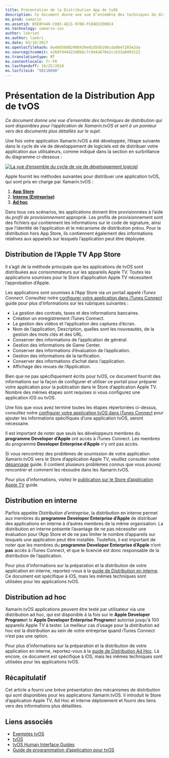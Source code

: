 ```yaml
---
title: Présentation de la Distribution App de tvOS
description: Ce document donne une vue d’ensemble des techniques de distribution qui sont disponibles pour l’application de Xamarin.tvOS et sert à un pointeur vers des documents plus détaillés sur le sujet.
ms.prod: xamarin
ms.assetid: D5E0F446-C083-4E21-9788-FC84D32D00C4
ms.technology: xamarin-ios
author: lobrien
ms.author: laobri
ms.date: 03/16/2017
ms.openlocfilehash: 0a40d50d02008439e81d5db19bcda0647203e2da
ms.sourcegitcommit: e268fd44422d0bbc7c944a678e2cc633a0493122
ms.translationtype: MT
ms.contentlocale: fr-FR
ms.lasthandoff: 10/25/2018
ms.locfileid: "50110698"
---
```

# <a name="tvos-app-distribution-overview"></a>Présentation de la Distribution App de tvOS

_Ce document donne une vue d’ensemble des techniques de distribution qui sont disponibles pour l’application de Xamarin.tvOS et sert à un pointeur vers des documents plus détaillés sur le sujet._


Une fois votre application Xamarin.tvOS a été développée, l’étape suivante dans le cycle de vie de développement de logiciels est de distribuer votre application aux utilisateurs, comme indiqué dans la section en surbrillance du diagramme ci-dessous :


[![La vue d’ensemble du cycle de vie de développement logiciel](images/publishingdiagram.png)](images/publishingdiagram.png#lightbox)


Apple fournit les méthodes suivantes pour distribuer une application tvOS, qui sont pris en charge par Xamarin.tvOS :

1. [**App Store**](#Apple-TV-App-Store-Distribution)
2. [**Interne (Entreprise)**](#In-House-Distribution) 
2. [**Ad hoc**](#Ad_Hoc_Distribution) 

Dans tous ces scénarios, les applications doivent être provisionnées à l’aide du *profil de provisionnement* approprié. Les profils de provisionnement sont des fichiers qui contiennent les informations sur le code de signature, ainsi que l’identité de l’application et le mécanisme de distribution prévu. Pour la distribution hors App Store, ils contiennent également des informations relatives aux appareils sur lesquels l’application peut être déployée.

<a name="Apple-TV-App-Store-Distribution" />

## <a name="apple-tv-app-store-distribution"></a>Distribution de l’Apple TV App Store

Il s’agit de la méthode principale que les applications de tvOS sont distribuées aux consommateurs sur les appareils Apple TV. Toutes les applications soumises pour le Store d’application Apple TV nécessitent l’approbation d’Apple.

Les applications sont soumises à l’App Store via un portail appelé *iTunes Connect*. Consultez notre [configurer votre application dans iTunes Connect](~/ios/deploy-test/app-distribution/app-store-distribution/itunesconnect.md) guide pour plus d’informations sur les rubriques suivantes :

- La gestion des contrats, taxes et des informations bancaires.
- Création un enregistrement iTunes Connect.
- La gestion des vidéos et l’application des captures d’écran.
- Nom de l’application, Description, quelles sont les nouveautés, de la gestion des mots clés et des URL.
- Conserver des informations de l’application de général.
- Gestion des informations de Game Center.
- Conserver des informations d’évaluation de l’application.
- Gestion des informations de la tarification.
- Conserver des informations d’achat dans l’application.
- Affichage des revues de l’Application.

Bien que ne pas spécifiquement écrits pour tvOS, ce document fournit des informations sur la façon de configurer et utiliser ce portail pour préparer votre application pour la publication dans le Store d’application Apple TV. Nombre des mêmes étapes sont requises si vous configurez une application iOS ou tvOS.

Une fois que vous avez terminé toutes les étapes répertoriées ci-dessus, consultez notre [configurer votre application tvOS dans iTunes Connect](~/ios/tvos/deploy-test/app-distribution/itunes-connect.md) pour ajouter les informations spécifiques d’une application tvOS, seront nécessaire.

Il est important de noter que seuls les développeurs membres du **programme Developer d’Apple** ont accès à iTunes Connect. Les membres du programme **Developer Enterprise d’Apple** n’y ont pas accès.

Si vous rencontrez des problèmes de soumission de votre application Xamarin.tvOS vers le Store d’application Apple TV, veuillez consulter notre [dépannage](~/ios/tvos/troubleshooting.md) guide. Il contient plusieurs problèmes connus que vous pouvez rencontrer et comment les résoudre dans les Xamarin.tvOS.

Pour plus d’informations, visitez le [publication sur le Store d’application Apple TV](~/ios/tvos/deploy-test/app-distribution/app-store-publishing.md) guide.

<a name="In-House-Distribution" />

## <a name="in-house-distribution"></a>Distribution en interne

Parfois appelée *Distribution d’entreprise*, la distribution en interne permet aux membres du **programme Developer Enterprise d’Apple** de distribuer des applications en interne à d’autres membres de la même organisation. La distribution en interne présente l’avantage de ne pas nécessiter une évaluation pour l’App Store et de ne pas limiter le nombre d’appareils sur lesquels une application peut être installée. Toutefois, il est important de noter que les membres du **programme Developer Enterprise d’Apple** n’ont **pas** accès à iTunes Connect, et que le licencié est donc responsable de la distribution de l’application.

Pour plus d’informations sur la préparation et la distribution de votre application en interne, reportez-vous à la [guide de Distribution en interne](~/ios/deploy-test/app-distribution/in-house-distribution.md). Ce document est spécifique à iOS, mais les mêmes techniques sont utilisées pour les applications tvOS.

<a name="Ad_Hoc_Distribution"/>

## <a name="ad-hoc-distribution"></a>Distribution ad hoc

Xamarin.tvOS applications peuvent être testé par utilisateur via une distribution ad hoc, qui est disponible à la fois sur le **Apple Developer Program**et le **Apple Developer Enterprise Program**et autorise jusqu'à 100 appareils Apple TV à tester. Le meilleur cas d’usage pour la distribution ad hoc est la distribution au sein de votre entreprise quand iTunes Connect n’est pas une option.

Pour plus d’informations sur la préparation et la distribution de votre application en interne, reportez-vous à la [guide de Distribution Ad Hoc](~/ios/deploy-test/app-distribution/ad-hoc-distribution.md). Là encore, ce document est spécifique à iOS, mais les mêmes techniques sont utilisées pour les applications tvOS.

<a name="Summary" />

## <a name="summary"></a>Récapitulatif

Cet article a fourni une brève présentation des mécanismes de distribution qui sont disponibles pour les applications Xamarin.tvOS. Il introduit le Store d’application Apple TV, Ad Hoc et interne déploiement et fourni des liens vers des informations plus détaillées.



## <a name="related-links"></a>Liens associés

- [Exemples tvOS](https://developer.xamarin.com/samples/tvos/all/)
- [tvOS](https://developer.apple.com/tvos/)
- [tvOS Human Interface Guides](https://developer.apple.com/tvos/human-interface-guidelines/)
- [Guide de programmation d’application pour tvOS](https://developer.apple.com/library/prerelease/tvos/documentation/General/Conceptual/AppleTV_PG/)
